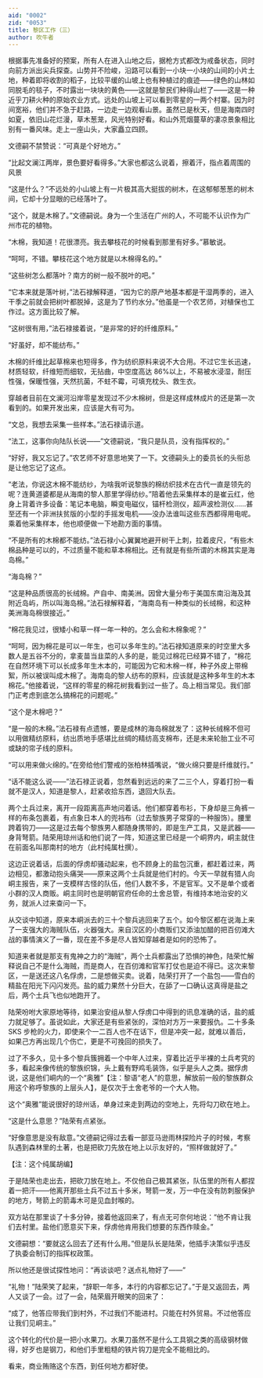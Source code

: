 ```yaml
---
aid: "0002"
zid: "0053"
title: 黎区工作（三）
author: 吹牛者
---
```


根据事先准备好的预案，所有人在进入山地之后，据枪方式都改为戒备状态，同时向前方派出尖兵探查。山势并不险峻，沿路可以看到一小块一小块的山间的小片土地，种着即将收割的稻子，比较平缓的山坡上也有种植过的痕迹——绿色的山林如同脱毛的毯子，不时露出一块块的黄色——这就是黎民们种得山栏了——这是一种近乎刀耕火种的原始农业方式。远处的山坡上可以看到零星的一两个村寨。因为时间宽裕，他们并不急于赶路，一边走一边观看山景。虽然已是秋天，但是海南四时如夏，依旧山花烂漫，草木葱茏，风光特别好看。和山外荒烟蔓草的凄凉景象相比别有一番风味。走上一座山头，大家矗立四顾。

文德嗣不禁赞说：“可真是个好地方。”

“比起文澜江两岸，景色要好看得多。”大家也都这么说着，擦着汗，指点着周围的风景

“这是什么？”不远处的小山坡上有一片极其高大挺拔的树木，在这郁郁葱葱的树木间，它却十分显眼的已经落叶了。

“这个，就是木棉了。”文德嗣说。身为一个生活在广州的人，不可能不认识作为广州市花的植物。

“木棉，我知道！花很漂亮。我去攀枝花的时候看到那里有好多。”慕敏说。

“呵呵，不错。攀枝花这个地方就是以木棉得名的。”

“这些树怎么都落叶？南方的树一般不脱叶的吧。”

“它本来就是落叶树，”法石禄解释道，“因为它的原产地基本都是干湿两季的，进入干季之前就会把树叶都脱掉，这是为了节约水分。”他虽是一个农艺师，对植保也工作过。这方面比较了解。

“这树很有用，”法石禄接着说，“是非常的好的纤维原料。”

“好虽好，却不能纺布。”

木棉的纤维比起草棉来也短得多，作为纺织原料来说不大合用。不过它生长迅速，材质轻软，纤维短而细软，无拈曲，中空度高达 86%以上，不易被水浸湿，耐压性强，保暖性强，天然抗菌，不蛀不霉，可填充枕头、救生衣。

穿越者目前在文澜河沿岸零星发现过不少木棉树，但是这样成林成片的还是第一次看到的。如果开发出来，应该是大有可为。

“文总，我想去采集一些样本。”法石禄请示道。

“法工，这事你向陆队长说——”文德嗣说，“我只是队员，没有指挥权的。”

“好好，我又忘记了。”农艺师不好意思地笑了一下。文德嗣头上的委员长的头衔总是让他忘记了这点。

“老法，你说这木棉不能纺纱，为啥我听说黎族的棉纺织技术在古代一直是领先的呢？连黄道婆都是从海南的黎人那里学得纺纱。”陪着他去采集样本的是崔云红，他身上背着许多设备：笔记本电脑，瞬变电磁仪，锚杆检测仪，超声波检测仪……甚至还有一个非洲扶贫版的小型的手摇发电机——没办法谁叫这些东西都得用电呢。乘着他采集样本，他也顺便做一下地勘方面的事情。

“不是所有的木棉都不能纺。”法石禄小心翼翼地避开树干上刺，拉着皮尺，“有些木棉品种是可以的，不过质量不能和草本棉相比。还有就是有些所谓的木棉其实是海岛棉。”

“海岛棉？”

“这是种品质很高的长绒棉。产自中、南美洲。因曾大量分布于美国东南沿海及其附近岛屿，所以叫海岛棉。”法石禄解释着，“海南岛有一种类似的长绒棉，和这种美洲海岛棉很接近。”

“棉花我见过，很矮小和草一样一年一种的。怎么会和木棉象呢？”

“呵呵，因为棉花是可以一年生，也可以多年生的。”法石禄知道原来的时空里大多数人是五谷不分的，拿麦苗当韭菜的人多的是，能见过棉花已经算不错了，“棉花在自然环境下可以长成多年生木本的，可能因为它和木棉一样，种子外皮上带棉絮，所以被误叫成木棉了。海南岛的黎人纺布的原料，应该就是这种多年生的木本棉花。”他接着说，“这样的零星的棉花树我看到过一些了。岛上相当常见。我们部门正考虑到底怎么搞棉花的问题呢。”

“这个是木棉吧？”

“是一般的木棉。”法石禄有点遗憾，要是成林的海岛棉就发了：这种长绒棉不但可以用做精纺原料，纺出质地手感堪比丝绸的精纺高支棉布，还是未来轮胎工业不可或缺的帘子线的原料。

“可以用来做火绵的。”在旁给他们警戒的张柏林插嘴说，“做火绵只要是纤维就行。”

“话不能这么说——”法石禄正说着，忽然看到远远的来了二三个人，穿着打扮一看就不是汉人，知道是黎人，赶紧收拾东西，退回大队去。

两个土兵过来，离开一段距离高声地问着话。他们都穿着布衫，下身却是三角裤一样的布条包裹着，有点象日本人的兜裆布（过去黎族男子常穿的一种服饰）。腰里跨着钩刀——这是过去每个黎族男人都随身携带的，即是生产工具，又是武器——身背弩箭。陆荣用琼州话和他们说了一阵，知道这里已经是一个峒界内，峒主就住在前面名叫那南村的地方（此村纯属杜撰）。

这边正说着话，后面的俘虏却骚动起来，也不顾身上的盐包沉重，都赶着过来，两边相见，都激动抱头痛哭——原来这两个土兵就是他们村的。今天一早就有猎人向峒主报告，来了一支模样古怪的队伍，他们人数不多，不是官军。又不是单个或者小群的汉人商贩。峒主同时也是明朝官府任命的土舍总管，有维持本地治安的义务，就派人过来查问一下。

从交谈中知道，原来本峒派去的三十个黎兵逃回来了五个。如今黎区都在说海上来了一支强大的海贼队伍，火器强大。来自汉区的小商贩们又添油加醋的把百仞滩大战的事情演义了一番，现在差不多是尽人皆知穿越者是如何的恐怖了。

知道来者就是那支有鬼神之力的“海贼”，两个土兵都露出了恐惧的神色，陆荣忙解释说自己不是什么海贼，而是商人，在百仞滩和官军打仗也是迫不得已。这次来黎区，一是送还这八名俘虏，二是想做买卖。说着，陆荣打开了一个盐包——雪白的精盐在阳光下闪闪发亮。盐的威力果然十分巨大，在舔了一口确认这真得是盐之后，两个土兵飞也似地跑开了。

陆荣吩咐大家原地等待，如果治安组从黎人俘虏口中得到的讯息准确的话，盐的威力就足够了。虽说如此，大家还是有些紧张的，深怕对方万一来要报仇。二十多条 SKS 步枪的火力，即使来个一二百人也不在话下，但是冲突一起，就难以善后，如果己方再出现几个伤亡，更是不可挽回的损失了。

过了不多久，见十多个黎兵簇拥着一个中年人过来，穿着比近乎半裸的土兵考究的多，看起来像传统的黎族织锦，头上戴有野鸡毛装饰，似乎是头人之类。据俘虏说，这是他们峒内的一个“奥雅”【注：黎语“老人”的意思，解放前一般的黎族群众用这个称呼黎族的上层头人】，是仅次于土舍老爷的一个大人物。

这个“奥雅”能说很好的琼州话，单身过来走到两边的空地上，先将勾刀砍在地上。

“这是什么意思？”陆荣有点紧张。

“好像意思是没有敌意。”文德嗣记得过去看一部亚马逊雨林探险片子的时候，考察队遇到森林里的土著，也是把砍刀先放在地上以示友好的，“照样做就好了。”

【注：这个纯属胡编】

于是陆荣也走出去，把砍刀放在地上。不仅他自己极其紧张，队伍里的所有人都捏着一把汗——他离开那些土兵不过五十多米，弩箭一发，万一中在没有防刺服保护的地方，弩箭上的箭毒木可是见血封喉的。

双方站在那里谈了十多分钟，接着他返回来了，有点无可奈何地说：“他不肯让我们去村里。盐他们愿意买下来，俘虏他肯用我们想要的东西作赎金。”

文德嗣想：“要就这么回去了还有什么用。”但是队长是陆荣，他插手决策似乎违反了执委会制订的指挥权政策。

所以他还是很试探性地问：“再谈谈吧？送点礼物好了——”

“礼物！”陆荣笑了起来，“辞职一年多，本行的内容都忘记了。”于是又返回去，两人又谈了一会。过了一会，陆荣眉开眼笑的回来了：

“成了，他答应带我们到村外，不过我们不能进村。只能在村外贸易。不过他答应让我们见峒主。”

这个转化的代价是一把小水果刀。水果刀虽然不是什么工具钢之类的高级钢材做得，好歹也是钢刀，和他们手里粗糙的铁片钩刀是完全不能相比的。

看来，商业贿赂这个东西，到任何地方都好使。
